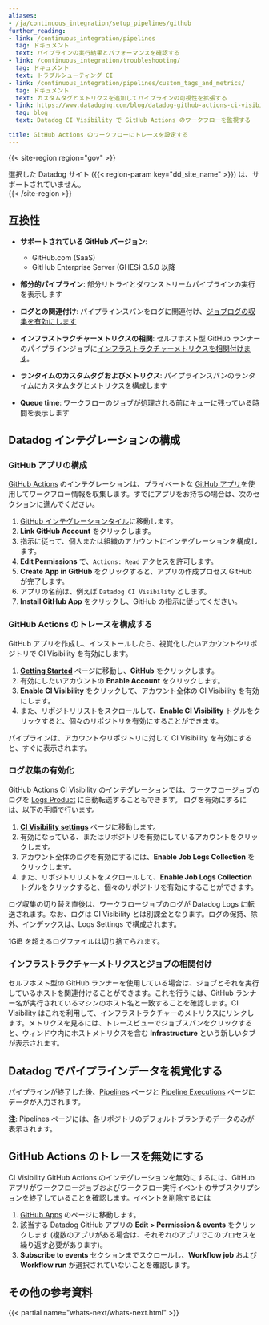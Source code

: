 ```yaml
---
aliases:
- /ja/continuous_integration/setup_pipelines/github
further_reading:
- link: /continuous_integration/pipelines
  tag: ドキュメント
  text: パイプラインの実行結果とパフォーマンスを確認する
- link: /continuous_integration/troubleshooting/
  tag: ドキュメント
  text: トラブルシューティング CI
- link: /continuous_integration/pipelines/custom_tags_and_metrics/
  tag: ドキュメント
  text: カスタムタグとメトリクスを追加してパイプラインの可視性を拡張する
- link: https://www.datadoghq.com/blog/datadog-github-actions-ci-visibility/
  tag: blog
  text: Datadog CI Visibility で GitHub Actions のワークフローを監視する

title: GitHub Actions のワークフローにトレースを設定する
---
```


{{< site-region region="gov" >}}
<div class="alert alert-warning">選択した Datadog サイト ({{< region-param key="dd_site_name" >}}) は、サポートされていません。</div>
{{< /site-region >}}

## 互換性
- **サポートされている GitHub バージョン**:
  - GitHub.com (SaaS)
  - GitHub Enterprise Server (GHES) 3.5.0 以降
- **部分的パイプライン**: 部分リトライとダウンストリームパイプラインの実行を表示します

- **ログとの関連付け**: パイプラインスパンをログに関連付け、[ジョブログの収集を有効にします][10]

- **インフラストラクチャーメトリクスの相関**: セルフホスト型 GitHub ランナーのパイプラインジョブに[インフラストラクチャーメトリクスを相関付けます][11]。

- **ランタイムのカスタムタグおよびメトリクス**: パイプラインスパンのランタイムにカスタムタグとメトリクスを構成します

- **Queue time**: ワークフローのジョブが処理される前にキューに残っている時間を表示します

## Datadog インテグレーションの構成

### GitHub アプリの構成

[GitHub Actions][1] のインテグレーションは、プライベートな [GitHub アプリ][2]を使用してワークフロー情報を収集します。すでにアプリをお持ちの場合は、次のセクションに進んでください。

1. [GitHub インテグレーションタイル][3]に移動します。
2. **Link GitHub Account** をクリックします。
3. 指示に従って、個人または組織のアカウントにインテグレーションを構成します。
4. **Edit Permissions** で、`Actions: Read` アクセスを許可します。
5. **Create App in GitHub** をクリックすると、アプリの作成プロセス GitHub が完了します。
6. アプリの名前は、例えば `Datadog CI Visibility` とします。
7. **Install GitHub App** をクリックし、GitHub の指示に従ってください。

### GitHub Actions のトレースを構成する

GitHub アプリを作成し、インストールしたら、視覚化したいアカウントやリポジトリで CI Visibility を有効にします。

1. **[Getting Started][4]** ページに移動し、**GitHub** をクリックします。
2. 有効にしたいアカウントの **Enable Account** をクリックします。
3. **Enable CI Visibility** をクリックして、アカウント全体の CI Visibility を有効にします。
4. また、リポジトリリストをスクロールして、**Enable CI Visibility** トグルをクリックすると、個々のリポジトリを有効にすることができます。

パイプラインは、アカウントやリポジトリに対して CI Visibility を有効にすると、すぐに表示されます。

### ログ収集の有効化

GitHub Actions CI Visibility のインテグレーションでは、ワークフロージョブのログを [Logs Product][5] に自動転送することもできます。
ログを有効にするには、以下の手順で行います。

1. **[CI Visibility settings][6]** ページに移動します。
2. 有効になっている、またはリポジトリを有効にしているアカウントをクリックします。
3. アカウント全体のログを有効にするには、**Enable Job Logs Collection** をクリックします。
4. また、リポジトリリストをスクロールして、**Enable Job Logs Collection** トグルをクリックすると、個々のリポジトリを有効にすることができます。

ログ収集の切り替え直後は、ワークフロージョブのログが Datadog Logs に転送されます。なお、ログは CI Visibility とは別課金となります。ログの保持、除外、インデックスは、Logs Settings で構成されます。

1GiB を超えるログファイルは切り捨てられます。

### インフラストラクチャーメトリクスとジョブの相関付け

セルフホスト型の GitHub ランナーを使用している場合は、ジョブとそれを実行しているホストを関連付けることができます。これを行うには、GitHub ランナー名が実行されているマシンのホスト名と一致することを確認します。CI Visibility はこれを利用して、インフラストラクチャーのメトリクスにリンクします。メトリクスを見るには、トレースビューでジョブスパンをクリックすると、ウィンドウ内にホストメトリクスを含む **Infrastructure** という新しいタブが表示されます。

## Datadog でパイプラインデータを視覚化する

パイプラインが終了した後、[Pipelines][7] ページと [Pipeline Executions][8] ページにデータが入力されます。

**注**: Pipelines ページには、各リポジトリのデフォルトブランチのデータのみが表示されます。

## GitHub Actions のトレースを無効にする

CI Visibility GitHub Actions のインテグレーションを無効にするには、GitHub アプリがワークフロージョブおよびワークフロー実行イベントのサブスクリプションを終了していることを確認します。イベントを削除するには

1. [GitHub Apps][9] のページに移動します。
2. 該当する Datadog GitHub アプリの **Edit > Permission & events** をクリックします (複数のアプリがある場合は、それぞれのアプリでこのプロセスを繰り返す必要があります)。
3. **Subscribe to events** セクションまでスクロールし、**Workflow job** および **Workflow run** が選択されていないことを確認します。


## その他の参考資料

{{< partial name="whats-next/whats-next.html" >}}

[1]: https://docs.github.com/actions
[2]: https://docs.github.com/developers/apps/getting-started-with-apps/about-apps
[3]: https://app.datadoghq.com/integrations/github/
[4]: https://app.datadoghq.com/ci/setup/pipeline?provider=github
[5]: https://docs.datadoghq.com/ja/logs/
[6]: https://app.datadoghq.com/ci/settings
[7]: https://app.datadoghq.com/ci/pipelines
[8]: https://app.datadoghq.com/ci/pipeline-executions
[9]: https://github.com/settings/apps
[10]: https://docs.datadoghq.com/ja/continuous_integration/pipelines/github/#enable-log-collection
[11]: https://docs.datadoghq.com/ja/continuous_integration/pipelines/github/#correlate-infrastructure-metrics-to-jobs
